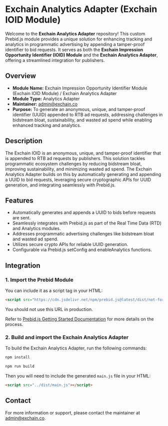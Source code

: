 # Exchain Analytics Adapter (Exchain IOID Module)

Welcome to the **Exchain Analytics Adapter** repository! This custom Prebid.js module provides a unique solution for enhancing tracking and analytics in programmatic advertising by appending a tamper-proof identifier to bid requests. It serves as both the **Exchain Impression Opportunity Identifier (IOID) Module** and the **Exchain Analytics Adapter**, offering a streamlined integration for publishers.

## Overview

- **Module Name:** Exchain Impression Opportunity Identifier Module (Exchain IOID Module) / Exchain Analytics Adapter
- **Module Type:** Analytics Adapter
- **Maintainer:** [admin@exchain.co ](mailto:admin@exchain.co )
- **Purpose:** To generate an anonymous, unique, and tamper-proof identifier (UUID) appended to RTB ad requests, addressing challenges in bidstream bloat, sustainability, and wasted ad spend while enabling enhanced tracking and analytics.

## Description

The Exchain IOID is an anonymous, unique, and tamper-proof identifier that is appended to RTB ad requests by publishers. This solution tackles programmatic ecosystem challenges by reducing bidstream bloat, improving sustainability, and minimizing wasted ad spend. The Exchain Analytics Adapter builds on this by automatically generating and appending a UUID to bid requests, leveraging secure cryptographic APIs for UUID generation, and integrating seamlessly with Prebid.js.

## Features

- Automatically generates and appends a UUID to bids before requests are sent.
- Seamlessly integrates with Prebid.js as part of the Real Time Data (RTD) and Analytics modules.
- Addresses programmatic advertising challenges like bidstream bloat and wasted ad spend.
- Utilizes secure crypto APIs for reliable UUID generation.
- Configurable via Prebid.js setConfig and enableAnalytics functions.

## Integration

### 1. Import the Prebid Module

You can include it as a script tag in your HTML:

```html
<script src="https://cdn.jsdelivr.net/npm/prebid.js@latest/dist/not-for-prod/prebid.js"></script>  
```

You should not use this URL in production.

Refer to [Prebid.js Getting Started Documentation](https://docs.prebid.org/dev-docs/getting-started.html) for more details on the process.

### 2. Build and import the Exchain Analytics Adapter

To build the Exchain Analytics Adapter, run the following commands:

```bash
npm install

npm run build
```

Then you will need to include the generated `main.js` file in your HTML:

```html
<script src="../dist/main.js"></script>
```



## Contact

For more information or support, please contact the maintainer at [admin@exchain.co](mailto:admin@exchain.co).
